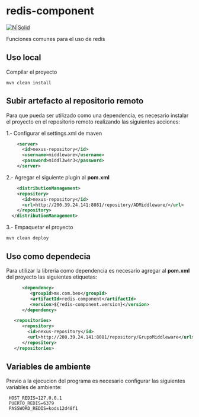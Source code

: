 # redis-component
[![N|Solid](https://redis.io/images/redis-white.png)](https://redis.io)

Funciones comunes para el uso de redis

## Uso local

Compilar el proyecto 
```
mvn clean install
```

## Subir artefacto al repositorio remoto

Para que pueda ser utilizado como una dependencia, es necesario instalar el proyecto en el repositorio remoto realizando las siguientes acciones:

1.- Configurar el settings.xml de maven

```xml
    <server>
      <id>nexus-repository</id>
      <username>middleware</username>
      <password>m1ddl3w4r3</password>
    </server>
```
2.- Agregar el siguiente plugin al **pom.xml**

```xml
    <distributionManagement>
    <repository>
      <id>nexus-repository</id>
      <url>http://200.39.24.141:8081/repository/ADMiddleware/</url>
    </repository>
  </distributionManagement>
```

3.- Empaquetar el proyecto

```
mvn clean deploy
```

## Uso como dependecia 

Para utilizar la libreria como dependencia es necesario agregar al **pom.xml** del proyecto las siguientes etiquetas:

```xml
      <dependency>
         <groupId>mx.com.beo</groupId>
         <artifactId>redis-component</artifactId>
         <version>${redis-component.version}</version>
      </dependency>
```

```xml
   <repositories>
      <repository>
        <id>nexus-repository</id>
        <url>http://200.39.24.141:8081/repository/GrupoMiddleware</url>
      </repository>
   </repositories>  
```

## Variables de ambiente

Previo a la ejecucion del programa es necesario configurar las siguientes variables de ambiente:

```
 HOST_REDIS=127.0.0.1
 PUERTO_REDIS=6379
 PASSWORD_REDIS=kods12d48f1
```
